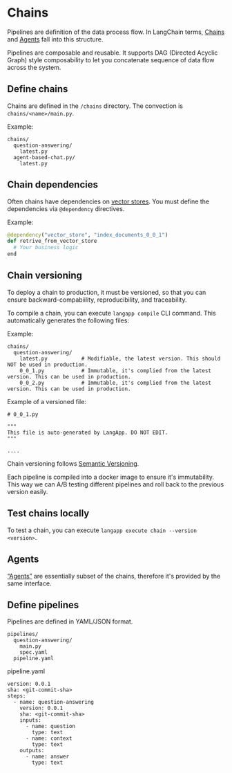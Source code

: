 # Chains

Pipelines are definition of the data process flow. In LangChain terms, [Chains](https://docs.langchain.com/docs/components/chains/) and [Agents](https://docs.langchain.com/docs/components/agents/) fall into this structure.

Pipelines are composable and reusable. It supports DAG (Directed Acyclic Graph) style composability to let you
concatenate sequence of data flow across the system.

## Define chains

Chains are defined in the `/chains` directory.
The convection is `chains/<name>/main.py`.

Example:

```
chains/
  question-answering/
    latest.py
  agent-based-chat.py/
    latest.py
```

## Chain dependencies

Often chains have dependencies on [vector stores](../docs/database.md#vector-stores).
You must define the dependencies via `@dependency` directives.

Example:

```python
@dependency("vector_store", "index_documents_0_0_1")
def retrive_from_vector_store
  # Your business logic
end
```

## Chain versioning

To deploy a chain to production, it must be versioned,
so that you can ensure backward-compabiility, reproducibility, and traceability.

To compile a chain, you can execute `langapp compile` CLI command.
This automatically generates the following files:

Example:

```
chains/
  question-answering/
    latest.py           # Modifiable, the latest version. This should NOT be used in production.
    0_0_1.py            # Immutable, it's complied from the latest version. This can be used in production.
    0_0_2.py            # Immutable, it's complied from the latest version. This can be used in production.
```

Example of a versioned file:

```
# 0_0_1.py

"""
This file is auto-generated by LangApp. DO NOT EDIT.
"""

....
```

Chain versioning follows [Semantic Versioning](../docs/glossary.md#semantic-versioning).

Each pipeline is compiled into a docker image to ensure it's immutability.
This way we can A/B testing different pipelines and roll back to the previous version easily.

## Test chains locally

To test a chain, you can execute `langapp execute chain --version <version>`.

## Agents

[“Agents”](https://docs.langchain.com/docs/components/agents/) are essentially subset of the chains, therefore it's provided by the same interface.

## Define pipelines

Pipelines are defined in YAML/JSON format.

```
pipelines/
  question-answering/
    main.py
    spec.yaml
  pipeline.yaml
```

pipeline.yaml
  
```
version: 0.0.1
sha: <git-commit-sha>
steps:
  - name: question-answering
    version: 0.0.1
    sha: <git-commit-sha>
    inputs:
      - name: question
        type: text
      - name: context
        type: text
    outputs:
      - name: answer
        type: text
```
